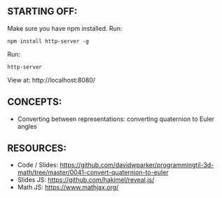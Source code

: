 ## STARTING OFF:

Make sure you have npm installed.
Run:
```
npm install http-server -g
```

Run:
```
http-server
```

View at: http://localhost:8080/

## CONCEPTS:

* Converting between representations: converting quaternion to Euler angles

## RESOURCES:

* Code / Slides: https://github.com/davidwparker/programmingtil-3d-math/tree/master/0041-convert-quaternion-to-euler
* Slides JS: https://github.com/hakimel/reveal.js/
* Math JS: https://www.mathjax.org/
